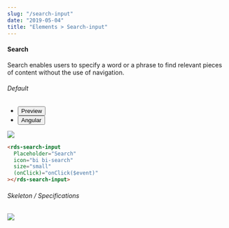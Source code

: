 ```yaml
---
slug: "/search-input"
date: "2019-05-04"
title: "Elements > Search-input"
---
```


<!-- CSS only -->
<link href="https://cdn.jsdelivr.net/npm/bootstrap@5.1.3/dist/css/bootstrap.min.css" rel="stylesheet" integrity="sha384-1BmE4kWBq78iYhFldvKuhfTAU6auU8tT94WrHftjDbrCEXSU1oBoqyl2QvZ6jIW3" crossorigin="anonymous">
<link rel="stylesheet" href="../../../../../../../raaghu/src/assets/css/style-elements.css">
<link rel="stylesheet" href="../../../../../../../raaghu/src/assets/css/main.css">

#### Search

<p class="checkbox-def">Search enables users to specify a word or a phrase to find relevant pieces of content without the use of navigation.</p>

<!-- Default State -->
<section class="py-4">
    <h6>Default</h6>
    <div class="py-3">
      <div class="cust-tabs">
        <ul class="nav nav-tabs" id="myTab" role="tablist">
          <li class="nav-item" role="presentation">
            <button class="nav-link active" id="Preview-tab" data-bs-toggle="tab" data-bs-target="#Preview" type="button" role="tab" aria-controls="Preview" aria-selected="true">Preview </button>
          </li>
          <li class="nav-item" role="presentation">
            <button class="nav-link" id="Angular-tab" data-bs-toggle="tab" data-bs-target="#Angular" type="button" role="tab" aria-controls="Angular" aria-selected="false"><i class="bi bi-code-slash" style="font-size:1.0rem"></i>Angular</button>
          </li>
        </ul>
      </div>
      <div class="tab-content card border" id="myTabContent">
        <div class="tab-pane fade show active" id="Preview" role="tabpanel" aria-labelledby="Preview-tab">
          <div class="contents p-5">
            <div class="row">
              <img src="/images/search.png" class="img-fluid">
            </div>
          </div>
        </div>
        <div class="tab-pane fade show" id="Angular" role="tabpanel" aria-labelledby="Angular-tab">
          <div class="contents bg-code">
<div class="row  m-0 p-4">
  
```html
<rds-search-input
  Placeholder="Search"
  icon="bi bi-search"
  size="small" 
  (onClick)="onClick($event)"
></rds-search-input>
```

 </div>
          </div>
        </div>
      </div>
    </div>
  </section>

  <section class="py-4">
                        <h6>
                           Skeleton / Specifications
                        </h6>
                        <div class="py-3">
                              <!-- Tab panes -->
                              <div class="card border p-5">
                                 <div class="row">
                                    <div class="col-md-5">
                                       <img src="/images/skel-search.png" class="img-fluid">
                                    </div> 
                                 </div>
                              </div>
                        </div>
                     </section>


<!-- JavaScript Bundle with Popper -->
<script src="https://cdn.jsdelivr.net/npm/bootstrap@5.1.3/dist/js/bootstrap.bundle.min.js" integrity="sha384-ka7Sk0Gln4gmtz2MlQnikT1wXgYsOg+OMhuP+IlRH9sENBO0LRn5q+8nbTov4+1p" crossorigin="anonymous"></script>